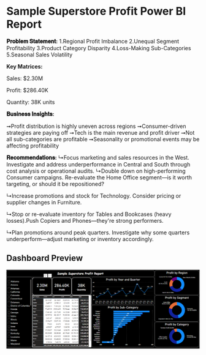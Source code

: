 # Sample Superstore Profit Power BI Report


**𝐏𝐫𝐨𝐛𝐥𝐞𝐦 𝐒𝐭𝐚𝐭𝐞𝐦𝐞𝐧𝐭:**
1.Regional Profit Imbalance
2.Unequal Segment Profitability
3.Product Category Disparity
4.Loss-Making Sub-Categories
5.Seasonal Sales Volatility

**Key Matrices:**

Sales: $2.30M 

Profit: $286.40K

Quantity: 38K units

**𝐁𝐮𝐬𝐢𝐧𝐞𝐬𝐬 𝐈𝐧𝐬𝐢𝐠𝐡𝐭𝐬:**

➞Profit distribution is highly uneven across regions
➞Consumer-driven strategies are paying off
➞Tech is the main revenue and profit driver
➞Not all sub-categories are profitable
➞Seasonality or promotional events may be affecting profitability

**𝐑𝐞𝐜𝐨𝐦𝐦𝐞𝐧𝐝𝐚𝐭𝐢𝐨𝐧𝐬:**
↳Focus marketing and sales resources in the West. Investigate and address underperformance in Central and South through cost analysis or operational audits.
↳Double down on high-performing Consumer campaigns. Re-evaluate the Home Office segment—is it worth targeting, or should it be repositioned?

↳Increase promotions and stock for Technology. Consider pricing or supplier changes in Furniture.

↳Stop or re-evaluate inventory for Tables and Bookcases (heavy losses).Push Copiers and Phones—they're strong performers.

↳Plan promotions around peak quarters. Investigate why some quarters underperform—adjust marketing or inventory accordingly.

## Dashboard Preview
![Dashboard Preview](https://github.com/Humna241/Sample-Superstore-Profit-Report/blob/main/sample.PNG)
